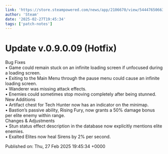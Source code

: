 ```yaml
---
link: 'https://store.steampowered.com/news/app/2106670/view/544476506637730820'
author: 'Steam'
date: '2025-02-27T19:45:34'
tags: ['patch-notes']
---
```


# Update v.0.9.0.09 (Hotfix)

<div class="bb_h2">Bug Fixes</div>    •    Game could remain stuck on an infinite loading screen if unfocused during a loading screen.<br />    •    Exiting to the Main Menu through the pause menu could cause an infinite loading screen.<br />    •    Wanderer was missing attack effects.<br />    •    Enemies could sometimes stop moving completely after being stunned.<br /><div class="bb_h2">New Additions</div>    •    Artifact chest for Tech Hunter now has an indicator on the minimap.<br />    •    Bastion’s passive ability, Rising Fury, now grants a 50% damage bonus per elite enemy within range.<br /><div class="bb_h2">Changes & Adjustments</div>    •    Stun status effect description in the database now explicitly mentions elite enemies.<br />    •    Exalted Elites now heal Sirens by 2% per second.

Published on: Thu, 27 Feb 2025 19:45:34 +0000